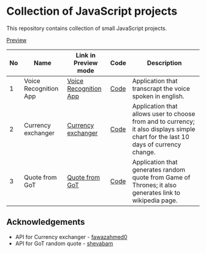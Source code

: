 # Collection of JavaScript projects

This repository contains collection of small JavaScript projects.

[Preview](https://ewa-anna.github.io/Collection/)

| No  | Name                  | Link in Preview mode                                         | Code                                                                              | Description                                                                                                                         |
| --- | --------------------- | ------------------------------------------------------------ | --------------------------------------------------------------------------------- | ----------------------------------------------------------------------------------------------------------------------------------- |
| 1   | Voice Recognition App | [Voice Recognition App](01_Voice-recognition-app/index.html) | [Code](https://github.com/Ewa-Anna/Collection/tree/main/01_Voice-recognition-app) | Application that transcrapt the voice spoken in english.                                                                            |
| 2   | Currency exchanger    | [Currency exchanger](02_Currency-exchanger/index.html)       | [Code](https://github.com/Ewa-Anna/Collection/tree/main/02_Currency-exchanger)    | Application that allows user to choose from and to currency; it also displays simple chart for the last 10 days of currency change. |
| 3   | Quote from GoT        | [Quote from GoT](03_Quote-from-GoT/index.html)               | [Code](https://github.com/Ewa-Anna/Collection/tree/main/03_Quote-from-GoT)        | Application that generates random quote from Game of Thrones; it also generates link to wikipedia page.                             |

## Acknowledgements

- API for Currency exchanger - [fawazahmed0](https://github.com/fawazahmed0/currency-api)
- API for GoT random quote - [shevabam](https://github.com/shevabam/game-of-thrones-quotes-api)
